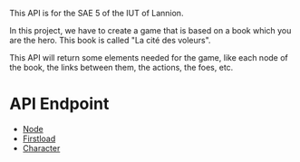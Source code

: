 This API is for the SAE 5 of the IUT of Lannion. 

In this project, we have to create a game that is based on a book which you are the hero. This book is called "La cité des voleurs".

This API will return some elements needed for the game, like each node of the book, the links between them, the actions, the foes, etc.

# API Endpoint

- [Node](endpoints/node.md)
- [Firstload](endpoints/firstload.md)
- [Character](endpoints/character.md)